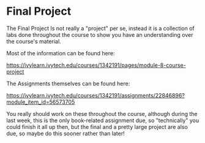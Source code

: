 # Final Project

The Final Project Is not really a "project" per se,
instead it is a collection of labs done throughout the course to show you have an understanding over the course's 
material.

Most of the information can be found here:

https://ivylearn.ivytech.edu/courses/1342191/pages/module-8-course-project


The Assignments themselves can be found here:

https://ivylearn.ivytech.edu/courses/1342191/assignments/22846896?module_item_id=56573705

You really should work on these throughout the course, although during the last week, this is the only book-related
assignment due, so "technically" you could finish it all up then, but the final and a pretty large project are also due,
so maybe do this sooner rather than later!